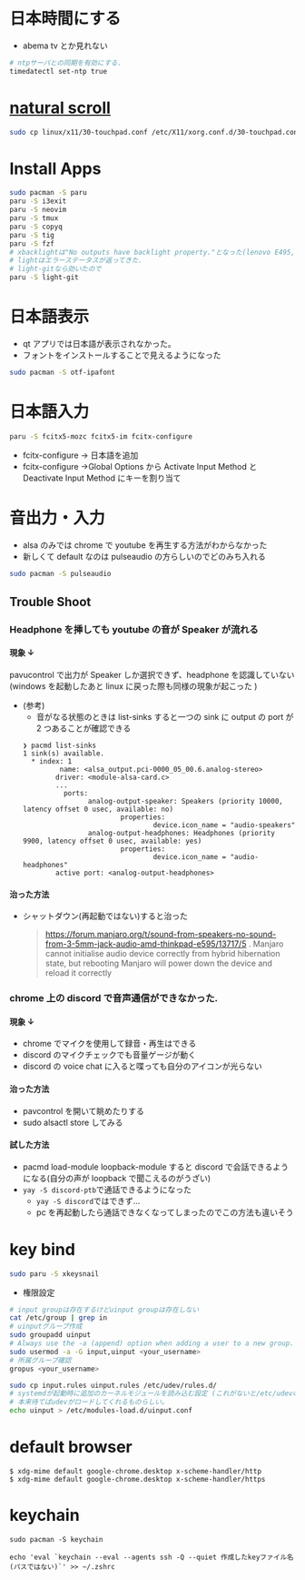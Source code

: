 # 日本時間にする

- abema tv とか見れない

```sh
# ntpサーバとの同期を有効にする.
timedatectl set-ntp true
```

# [natural scroll](https://wiki.archlinux.org/index.php/Libinput)

```sh
sudo cp linux/x11/30-touchpad.conf /etc/X11/xorg.conf.d/30-touchpad.conf
```

# Install Apps

```sh
sudo pacman -S paru
paru -S i3exit
paru -S neovim
paru -S tmux
paru -S copyq
paru -S tig
paru -S fzf
# xbacklightは"No outputs have backlight property."となった(lenovo E495, AMD)
# lightはエラーステータスが返ってきた.
# light-gitなら効いたので
paru -S light-git

```

# 日本語表示

- qt アプリでは日本語が表示されなかった。
- フォントをインストールすることで見えるようになった

```sh
sudo pacman -S otf-ipafont
```

# 日本語入力

```sh
paru -S fcitx5-mozc fcitx5-im fcitx-configure
```

- fcitx-configure -> 日本語を追加
- fcitx-configure ->Global Options から Activate Input Method と Deactivate Input Method にキーを割り当て

# 音出力・入力

- alsa のみでは chrome で youtube を再生する方法がわからなかった
- 新しくて default なのは pulseaudio の方らしいのでどのみち入れる

```sh
sudo pacman -S pulseaudio
```

## Trouble Shoot

### Headphone を挿しても youtube の音が Speaker が流れる

#### 現象 ↓

pavucontrol で出力が Speaker しか選択できず、headphone を認識していない (windows を起動したあと linux に戻った際も同様の現象が起こった )

- (参考)
  - 音がなる状態のときは list-sinks すると一つの sink に output の port が 2 つあることが確認できる
  ```
  ❯ pacmd list-sinks
  1 sink(s) available.
    * index: 1
           name: <alsa_output.pci-0000_05_00.6.analog-stereo>
          driver: <module-alsa-card.c>
          ...
            ports:
                  analog-output-speaker: Speakers (priority 10000, latency offset 0 usec, available: no)
                          properties:
                                  device.icon_name = "audio-speakers"
                  analog-output-headphones: Headphones (priority 9900, latency offset 0 usec, available: yes)
                          properties:
                                  device.icon_name = "audio-headphones"
          active port: <analog-output-headphones>
  ```

#### 治った方法

- シャットダウン(再起動ではない)すると治った

  > https://forum.manjaro.org/t/sound-from-speakers-no-sound-from-3-5mm-jack-audio-amd-thinkpad-e595/13717/5 . Manjaro cannot initialise audio device correctly from hybrid hibernation state, but rebooting Manjaro will power down the device and reload it correctly

### chrome 上の discord で音声通信ができなかった.

#### 現象 ↓

- chrome でマイクを使用して録音・再生はできる
- discord のマイクチェックでも音量ゲージが動く
- discord の voice chat に入ると喋っても自分のアイコンが光らない

#### 治った方法

- pavcontrol を開いて眺めたりする
- sudo alsactl store してみる

#### 試した方法

- pacmd load-module loopback-module すると discord で会話できるようになる(自分の声が loopback で聞こえるのがうざい)
- `yay -S discord-ptb`で通話できるようになった
  - `yay -S discord`ではできず...
  - pc を再起動したら通話できなくなってしまったのでこの方法も違いそう

# key bind

```sh
sudo paru -S xkeysnail
```

- 権限設定

```sh
# input groupは存在するけどuinput groupは存在しない
cat /etc/group | grep in
# uinputグループ作成
sudo groupadd uinput
# Always use the -a (append) option when adding a user to a new group. If you omit the -a option, the user will be removed from any groups not listed after the -G option.
sudo usermod -a -G input,uinput <your_username>
# 所属グループ確認
gropus <your_username>

sudo cp input.rules uinput.rules /etc/udev/rules.d/
# systemdが起動時に追加のカーネルモジュールを読み込む設定 (これがないと/etc/udevの権限が反映されなかった)
# 本来待てばudevがロードしてくれるものらしい。
echo uinput > /etc/modules-load.d/uinput.conf

```

# default browser

```
$ xdg-mime default google-chrome.desktop x-scheme-handler/http
$ xdg-mime default google-chrome.desktop x-scheme-handler/https
```

# keychain

```
sudo pacman -S keychain

echo 'eval `keychain --eval --agents ssh -Q --quiet 作成したkeyファイル名(パスではない)`' >> ~/.zshrc
```
